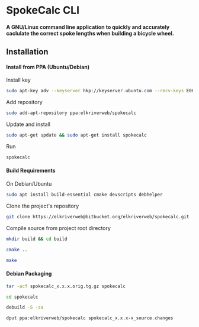 # SpokeCalc CLI

#### A GNU/Linux command line application to quickly and accurately caclulate the correct spoke lengths when building a bicycle wheel.

## Installation

#### Install from PPA (Ubuntu/Debian)

Install key

```bash
sudo apt-key adv --keyserver hkp://keyserver.ubuntu.com --recv-keys E0C69416

```
Add repository

```bash
sudo add-apt-repository ppa:elkriverweb/spokecalc

```

Update and install

```bash
sudo apt-get update && sudo apt-get install spokecalc

```
Run

```bash
spokecalc

```

#### Build Requirements

On Debian/Ubuntu

```bash
sudo apt install build-essential cmake devscripts debhelper

```

Clone the project's repository

``` bash
git clone https://elkriverweb@bitbucket.org/elkriverweb/spokecalc.git
```

Compile source from project root directory

```bash
mkdir build && cd build

```

```bash
cmake ..
```

```bash
make

```

#### Debian Packaging

```bash
tar -acf spokecalc_x.x.x.orig.tg.gz spokecalc

cd spokecalc

debuild -S -sa

dput ppa:elkriverweb/spokecalc spokecalc_x.x.x-x_source.changes

```
